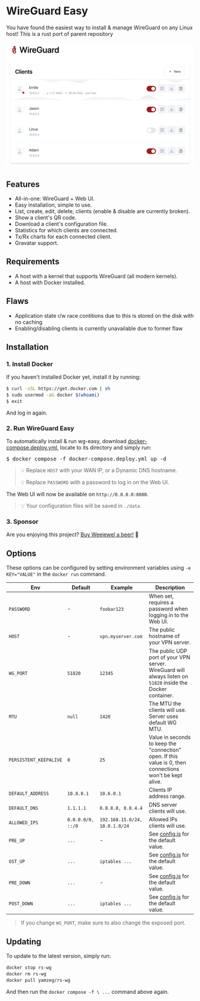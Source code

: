 # WireGuard Easy

You have found the easiest way to install & manage WireGuard on any Linux host!
This is a rust port of parent repository

<p align="center">
  <img src="./assets/screenshot.png" width="802" />
</p>

## Features

* All-in-one: WireGuard + Web UI.
* Easy installation, simple to use.
* List, create, edit, delete, clients (enable & disable are currently broken).
* Show a client's QR code.
* Download a client's configuration file.
* Statistics for which clients are connected.
* Tx/Rx charts for each connected client.
* Gravatar support.

## Requirements

* A host with a kernel that supports WireGuard (all modern kernels).
* A host with Docker installed.

## Flaws

* Application state r/w race contitions due to this is stored on the disk with no caching
* Enabling/disabling clients is currently unavailable due to former flaw

## Installation

### 1. Install Docker

If you haven't installed Docker yet, install it by running:

```bash
$ curl -sSL https://get.docker.com | sh
$ sudo usermod -aG docker $(whoami)
$ exit
```

And log in again.

### 2. Run WireGuard Easy

To automatically install & run wg-easy, download [docker-compose.deploy.yml](https://github.com/Yamzik/rs-wg/blob/master/docker-compose.deploy.yml), locate to its directory and simply run:

<pre>
$ docker compose -f docker-compose.deploy.yml up -d
</pre>

> 💡 Replace `HOST` with your WAN IP, or a Dynamic DNS hostname.
> 
> 💡 Replace `PASSWORD` with a password to log in on the Web UI.

The Web UI will now be available on `http://0.0.0.0:8080`.

> 💡 Your configuration files will be saved in `./data`

### 3. Sponsor

Are you enjoying this project? [Buy Weejewel a beer!](https://github.com/sponsors/WeeJeWel) 🍻

## Options

These options can be configured by setting environment variables using `-e KEY="VALUE"` in the `docker run` command.

| Env | Default | Example | Description |
| - | - | - | - |
| `PASSWORD` | - | `foobar123` | When set, requires a password when logging in to the Web UI. |
| `HOST` | - | `vpn.myserver.com` | The public hostname of your VPN server. |
| `WG_PORT` | `51820` | `12345` | The public UDP port of your VPN server. WireGuard will always listen on `51820` inside the Docker container. |
| `MTU` | `null` | `1420` | The MTU the clients will use. Server uses default WG MTU. |
| `PERSISTENT_KEEPALIVE` | `0` | `25` | Value in seconds to keep the "connection" open. If this value is 0, then connections won't be kept alive. |
| `DEFAULT_ADDRESS` | `10.8.0.1` | `10.6.0.1` | Clients IP address range. |
| `DEFAULT_DNS` | `1.1.1.1` | `8.8.8.8, 8.8.4.4` | DNS server clients will use. |
| `ALLOWED_IPS` | `0.0.0.0/0, ::/0` | `192.168.15.0/24, 10.0.1.0/24` | Allowed IPs clients will use. |
| `PRE_UP` | `...` | - | See [config.js](https://github.com/WeeJeWel/wg-easy/blob/master/src/config.js#L19) for the default value. |
| `OST_UP` | `...` | `iptables ...` | See [config.js](https://github.com/WeeJeWel/wg-easy/blob/master/src/config.js#L20) for the default value. |
| `PRE_DOWN` | `...` | - | See [config.js](https://github.com/WeeJeWel/wg-easy/blob/master/src/config.js#L27) for the default value. |
| `POST_DOWN` | `...` | `iptables ...` | See [config.js](https://github.com/WeeJeWel/wg-easy/blob/master/src/config.js#L28) for the default value. |

> If you change `WG_PORT`, make sure to also change the exposed port.

## Updating

To update to the latest version, simply run:

```bash
docker stop rs-wg
docker rm rs-wg
docker pull yamzeg/rs-wg
```

And then run the `docker compose -f \ ...` command above again.
